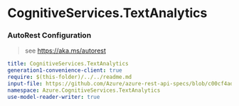 # CognitiveServices.TextAnalytics
### AutoRest Configuration
> see https://aka.ms/autorest

``` yaml
title: CognitiveServices.TextAnalytics
generation1-convenience-client: true
require: $(this-folder)/../../readme.md
input-file: https://github.com/Azure/azure-rest-api-specs/blob/c00cf4ad1e2c44ccddb08b98a472cf9822b4d687/specification/cognitiveservices/data-plane/TextAnalytics/stable/v3.0/TextAnalytics.json
namespace: Azure.CognitiveServices.TextAnalytics
use-model-reader-writer: true
```
